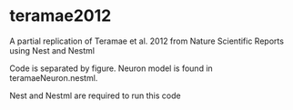 # teramae2012
A partial replication of Teramae et al. 2012 from Nature Scientific Reports using Nest and Nestml

Code is separated by figure. Neuron model is found in teramaeNeuron.nestml. 

Nest and Nestml are required to run this code
